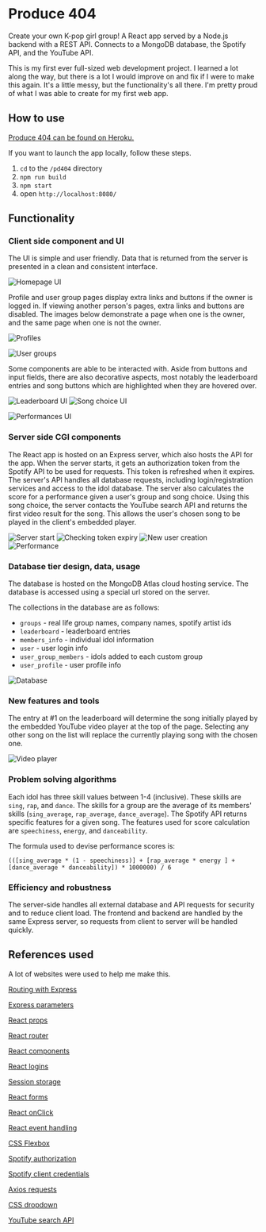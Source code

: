 # Produce 404
Create your own K-pop girl group! A React app served by a Node.js backend with a REST API. Connects to a MongoDB database, the Spotify API, and the YouTube API.

This is my first ever full-sized web development project. I learned a lot along the way, but there is a lot I would improve on and fix if I were to make this again. It's a little messy, but the functionality's all there. I'm pretty proud of what I was able to create for my first web app.

## How to use
[Produce 404 can be found on Heroku.](https://produce404.herokuapp.com/)

If you want to launch the app locally, follow these steps.

1. `cd` to the `/pd404` directory
2. `npm run build`
3. `npm start`
4. open `http://localhost:8080/`

## Functionality

### Client side component and UI

The UI is simple and user friendly. Data that is returned from the server is presented in a clean and consistent interface.

![Homepage UI](images/songchoiceUI.PNG)

Profile and user group pages display extra links and buttons if the owner is logged in. If viewing another person's pages, extra links and buttons are disabled. The images below demonstrate a page when one is the owner, and the same page when one is not the owner.

![Profiles](images/profiles.png)

![User groups](images/mygroup.png)


Some components are able to be interacted with. Aside from buttons and input fields, there are also decorative aspects, most notably the leaderboard entries and song buttons which are highlighted when they are hovered over.

![Leaderboard UI](images/leaderboardUI.PNG)
![Song choice UI](images/songchoiceUI.PNG)

![Performances UI](images/songchoiceUI.PNG)

### Server side CGI components

The React app is hosted on an Express server, which also hosts the API for the app. When the server starts, it gets an authorization token from the Spotify API to be used for requests. This token is refreshed when it expires. The server's API handles all database requests, including login/registration services and access to the idol database. The server also calculates the score for a performance given a user's group and song choice. Using this song choice, the server contacts the YouTube search API and returns the first video result for the song. This allows the user's chosen song to be played in the client's embedded player.

![Server start](images/serverStart.PNG)
![Checking token expiry](images/token.PNG)
![New user creation](images/newUser.PNG)
![Performance](images/newUser.PNG)

### Database tier design, data, usage

The database is hosted on the MongoDB Atlas cloud hosting service. The database is accessed using a special url stored on the server.

The collections in the database are as follows:

- `groups` - real life group names, company names, spotify artist ids
- `leaderboard` - leaderboard entries
- `members_info` - individual idol information
- `user` - user login info
- `user_group_members` - idols added to each custom group
- `user_profile` - user profile info

![Database](images/database.PNG)

### New features and tools

The entry at #1 on the leaderboard will determine the song initially played by the embedded YouTube video player at the top of the page. Selecting any other song on the list will replace the currently playing song with the chosen one.

![Video player](images/videoPlayer.PNG)

### Problem solving algorithms

Each idol has three skill values between 1-4 (inclusive). These skills are `sing`, `rap`, and `dance`. The skills for a group are the average of its members' skills (`sing_average`, `rap_average`, `dance_average`). The Spotify API returns specific features for a given song. The features used for score calculation are `speechiness`, `energy`, and `danceability`.

The formula used to devise performance scores is:

`(([sing_average * (1 - speechiness)] + [rap_average * energy ] + [dance_average * danceability]) * 1000000) / 6`


### Efficiency and robustness

The server-side handles all external database and API requests for security and to reduce client load. The frontend and backend are handled by the same Express server, so requests from client to server will be handled quickly.

## References used
A lot of websites were used to help me make this.

[Routing with Express](https://expressjs.com/en/guide/routing.html)

[Express parameters](https://www.digitalocean.com/community/tutorials/use-expressjs-to-get-url-and-post-parameters)

[React props](https://stackoverflow.com/questions/55363689/how-and-where-to-pass-json-data-as-a-prop-when-creating-components)

[React router](https://www.freecodecamp.org/news/react-router-in-5-minutes/)

[React components](https://reactjs.org/docs/react-component.html)

[React logins](https://www.digitalocean.com/community/tutorials/how-to-add-login-authentication-to-react-applications)

[Session storage](https://developer.mozilla.org/en-US/docs/Web/API/Window/sessionStorage)

[React forms](https://reactjs.org/docs/forms.html)

[React onClick](https://upmostly.com/tutorials/react-onclick-event-handling-with-examples)

[React event handling](https://reactjs.org/docs/handling-events.html)

[CSS Flexbox](https://css-tricks.com/snippets/css/a-guide-to-flexbox/)

[Spotify authorization](https://developer.spotify.com/documentation/general/guides/authorization-guide/)

[Spotify client credentials](https://github.com/spotify/web-api-auth-examples/blob/master/client_credentials/app.js)

[Axios requests](https://blog.logrocket.com/how-to-make-http-requests-like-a-pro-with-axios/)

[CSS dropdown](https://www.w3schools.com/howto/howto_css_dropdown.asp)

[YouTube search API](https://dev.to/aveb/making-your-first-get-request-to-youtube-search-api-4c2f)
